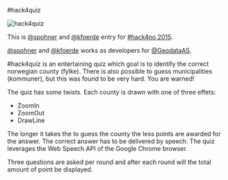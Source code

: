 #hack4quiz

![hack4quiz](https://raw.githubusercontent.com/spohner/hack4quiz/master/app/images/promo.jpg)

This is [@spohner](https://twitter.com/spohner) and [@kfoerde](https://twitter.com/kfoerde) entry for [#hack4no 2015](http://www.hack4.no/hack4/). 

[@spohner](https://twitter.com/spohner) and [@kfoerde](https://twitter.com/kfoerde) works as developers for [@GeodataAS](http://www.geodata.no).

\#hack4quiz is an entertaining quiz which goal is to identify the correct norwegian county (fylke). There is also possible to guess municipalities (kommuner), but this was found to be very hard. You are warned! 

The quiz has some twists. Each county is drawn with one of three effets:
* ZoomIn
* ZoomOut
* DrawLine

The longer it takes the to guess the county the less points are awarded for the answer. The correct answer has to be delivered by speech. The quiz leverages the Web Speech API of the Google Chrome browser.

Three questions are asked per round and after each round will the total amount of point be displayed.
